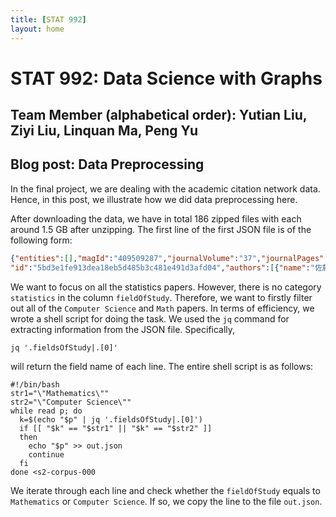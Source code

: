 ```yaml
---
title: [STAT 992]
layout: home
---
```


# STAT 992: Data Science with Graphs

## Team Member (alphabetical order): Yutian Liu, Ziyi Liu, Linquan Ma, Peng Yu 

## Blog post: Data Preprocessing
In the final project, we are dealing with the academic citation network data. Hence, in this post, we illustrate how we did data preprocessing here.

After downloading the data, we have in total 186 zipped files with each around 1.5 GB after unzipping. The first line of the first JSON file is of the following form:

```JSON
{"entities":[],"magId":"409509287","journalVolume":"37","journalPages":"141-145","pmid":"","fieldsOfStudy":["Environmental Science"],"year":1993,"outCitations":[],"s2Url":"https://semanticscholar.org/paper/5bd3e1fe913dea18eb5d485b3c481e491d3afd04","s2PdfUrl":"",
"id":"5bd3e1fe913dea18eb5d485b3c481e491d3afd04","authors":[{"name":"佐藤 正仁","ids":["87354532"]},{"name":"大野 芳和","ids":["108325260"]}],"journalName":"","paperAbstract":"","inCitations":[],"pdfUrls":[],"title":"熱帯地域における農業振興と環境保全 Ｉｖ．農業生産性向上と環境保全 熱帯畑作と環境保全","doi":"","sources":[],"doiUrl":"","venue":""}

```
We want to focus on all the statistics papers. However, there is no category `statistics` in the column `fieldOfStudy`. Therefore, we want to firstly filter out all of the `Computer Science` and `Math` papers. In terms of efficiency, we wrote a shell script for doing the task. We used the `jq` command for extracting information from the JSON file. Specifically, 
```shell
jq '.fieldsOfStudy|.[0]'
```
will return the field name of each line. The entire shell script is as follows:

```shell
#!/bin/bash
str1="\"Mathematics\""
str2="\"Computer Science\""
while read p; do
  k=$(echo "$p" | jq '.fieldsOfStudy|.[0]')
  if [[ "$k" == "$str1" || "$k" == "$str2" ]]
  then
    echo "$p" >> out.json
    continue
  fi
done <s2-corpus-000 

```
We iterate through each line and check whether the `fieldOfStudy` equals to `Mathematics` or `Computer Science`. If so, we copy the line to the file `out.json`.






